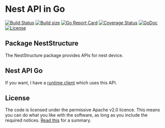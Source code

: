 # Nest API  in Go

[![Build Status](https://travis-ci.org/patrickalin/nest-api-go.svg?branch=master)](https://travis-ci.org/patrickalin/nest-api-go)
[![Build size](https://reposs.herokuapp.com/?path=patrickalin/nest-api-go)](https://github.com/patrickalin/nest-api-go)
[![Go Report Card](https://goreportcard.com/badge/github.com/patrickalin/nest-api-go)](https://goreportcard.com/report/github.com/patrickalin/nest-api-go)
[![Coverage Status](https://coveralls.io/repos/github/patrickalin/nest-api-go/badge.svg)](https://coveralls.io/github/patrickalin/nest-api-go)
[![GoDoc](http://godoc.org/github.com/patrickalin/nest-api-go?status.svg)](http://godoc.org/github.com/patrickalin/nest-api-go)
[![License](https://img.shields.io/badge/License-Apache%202.0-blue.svg)](https://opensource.org/licenses/Apache-2.0)

## Package NestStructure

The NestStructure package provides APIs for nest device.

## Nest API  Go

If you want, I have a [runtime client](https://github.com/patrickalin/nest-client-go) which uses this API. 

## License

The code is licensed under the permissive Apache v2.0 licence. This means you can do what you like with the software, as long as you include the required notices. [Read this](https://tldrlegal.com/license/apache-license-2.0-(apache-2.0)) for a summary.
